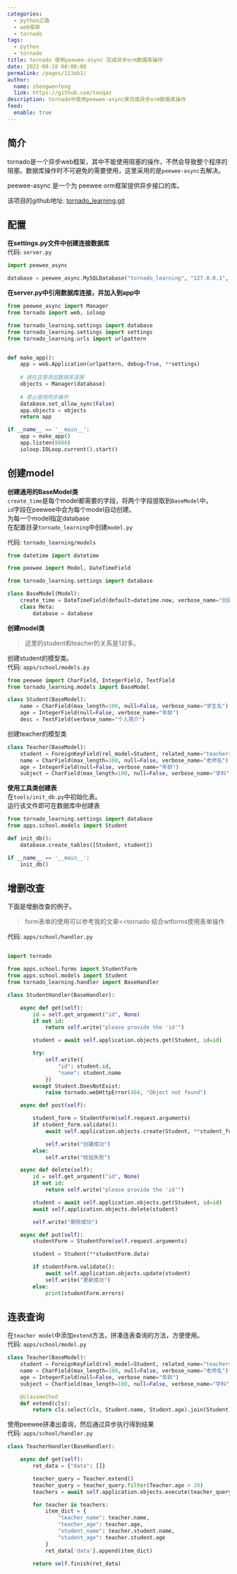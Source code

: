 ```yaml
---
categories: 
  - python之路
  - web框架
  - tornado
tags: 
  - python
  - tornado
title: tornado 使用peewee-async 完成异步orm数据库操作
date: 2022-08-10 00:00:00
permalink: /pages/113ab1/
author: 
  name: zhengwenfeng
  link: https://github.com/tenqaz
description: tornado中使用peewee-async来完成异步orm数据库操作
feed: 
  enable: true
---
```


## 简介

tornado是一个异步web框架，其中不能使用阻塞的操作，不然会导致整个程序的阻塞。数据库操作时不可避免的需要使用，这里采用的是`peewee-async`去解决。

peewee-async 是一个为 peewee orm框架提供异步接口的库。

该项目的github地址: [tornado_learning.git](https://github.com/tenqaz/tornado_learning)

## 配置

**在settings.py文件中创建连接数据库**<br />
代码: `server.py`

```python
import peewee_async

database = peewee_async.MySQLDatabase("tornado_learning", "127.0.0.1", port=3306, user="root", password="root1234")
```

**在server.py中引用数据库连接，并加入到app中**

```python
from peewee_async import Manager
from tornado import web, ioloop

from tornado_learning.settings import database
from tornado_learning.settings import settings
from tornado_learning.urls import urlpattern


def make_app():    
    app = web.Application(urlpattern, debug=True, **settings)    
    
    # 就在这里添加数据库连接
    objects = Manager(database)    
    
    # 禁止使用同步操作
    database.set_allow_sync(False)    
    app.objects = objects    
    return app

if __name__ == '__main__':   
    app = make_app()   
    app.listen(8888)    
    ioloop.IOLoop.current().start()
```

## 创建model

**创建通用的BaseModel类**<br />
`create_time`是每个model都需要的字段，将两个字段提取到`BaseModel`中。<br />
`id`字段在peewee中会为每个model自动创建。<br />
为每一个model指定database<br />
在配置目录`tornado_learning`中创建`model.py`

代码: `tornado_learning/models`

```python
from datetime import datetime

from peewee import Model, DateTimeField

from tornado_learning.settings import database

class BaseModel(Model):   
    create_time = DateTimeField(default=datetime.now, verbose_name="创建时间")    
    class Meta:        
        database = database
```

**创建model类**

> 这里的student和teacher的关系是1对多。
>

创建student的模型类。<br />
代码: `apps/school/models.py`

```python
from peewee import CharField, IntegerField, TextField
from tornado_learning.models import BaseModel

class Student(BaseModel):    
    name = CharField(max_length=100, null=False, verbose_name="学生名")    
    age = IntegerField(null=False, verbose_name="年龄")    
    desc = TextField(verbose_name="个人简介")
```

创建teacher的模型类

```python
class Teacher(BaseModel):    
    student = ForeignKeyField(rel_model=Student, related_name="teachers")    
    name = CharField(max_length=100, null=False, verbose_name="老师名")   
    age = IntegerField(null=False, verbose_name="年龄")   
    subject = CharField(max_length=100, null=False, verbose_name="学科")
```

**使用工具类创建表**<br />
在`tools/init_db.py`中初始化表。<br />
运行该文件即可在数据库中创建表

```python
from tornado_learning.settings import database
from apps.school.models import Student

def init_db():    
    database.create_tables([Student, student])

if __name__ == '__main__':    
    init_db()
```

## 增删改查

下面是增删改查的例子。

> form表单的使用可以参考我的文章<<tornado 结合wtforms使用表单操作
>

代码: `apps/school/handler.py`

```python

import tornado

from apps.school.forms import StudentForm
from apps.school.models import Student
from tornado_learning.handler import BaseHandler

class StudentHandler(BaseHandler):

    async def get(self):
        id = self.get_argument("id", None)
        if not id:
            return self.write("please provide the 'id'")

        student = await self.application.objects.get(Student, id=id)

        try:
            self.write({
                "id": student.id,
                "name": student.name
            })
        except Student.DoesNotExist:
            raise tornado.webHttpError(404, "Object not found")

    async def post(self):

        student_form = StudentForm(self.request.arguments)
        if student_form.validate():
            await self.application.objects.create(Student, **student_form.data)

            self.write("创建成功")
        else:
            self.write("校验失败")

    async def delete(self):
        id = self.get_argument("id", None)
        if not id:
            return self.write("please provide the 'id'")

        student = await self.application.objects.get(Student, id=id)
        await self.application.objects.delete(student)

        self.write("删除成功")

    async def put(self):
        studentForm = StudentForm(self.request.arguments)

        student = Student(**studentForm.data)

        if studentForm.validate():
            await self.application.objects.update(student)
            self.write("更新成功")
        else:
            print(studentForm.errors)
```

## 连表查询

在`teacher model`中添加`extend`方法，拼凑连表查询的方法，方便使用。<br />
代码: `apps/school/model.py`

```python
class Teacher(BaseModel):
    student = ForeignKeyField(rel_model=Student, related_name="teachers")
    name = CharField(max_length=100, null=False, verbose_name="老师名")
    age = IntegerField(null=False, verbose_name="年龄")
    subject = CharField(max_length=100, null=False, verbose_name="学科")

    @classmethod
    def extend(cls):
        return cls.select(cls, Student.name, Student.age).join(Student)
```

使用peewee拼凑出查询，然后通过异步执行得到结果<br />
代码: `apps/school/handler.py`

```python
class TeacherHandler(BaseHandler):

    async def get(self):
        ret_data = {"data": []}

        teacher_query = Teacher.extend()
        teacher_query = teacher_query.filter(Teacher.age > 20)
        teachers = await self.application.objects.execute(teacher_query)

        for teacher in teachers:
            item_dict = {
                "teacher_name": teacher.name,
                "teacher_age": teacher.age,
                "student_name": teacher.student.name,
                "student_age": teacher.student.age
            }
            ret_data['data'].append(item_dict)

        return self.finish(ret_data)
```
